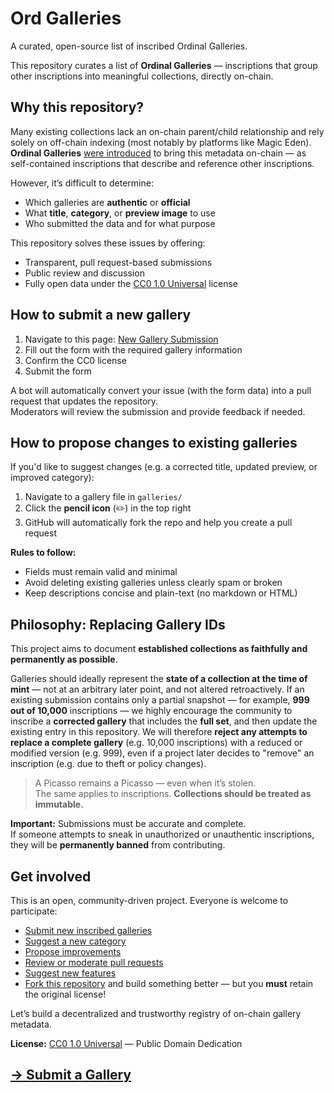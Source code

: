 # Ord Galleries

A curated, open-source list of inscribed Ordinal Galleries.

This repository curates a list of **Ordinal Galleries** — inscriptions that group other inscriptions into meaningful collections, directly on-chain.

## Why this repository?

Many existing collections lack an on-chain parent/child relationship and rely solely on off-chain indexing (most notably by platforms like Magic Eden).
**Ordinal Galleries** [were introduced](https://github.com/ordinals/ord/pull/4212) to bring this metadata on-chain — as self-contained inscriptions that describe and reference other inscriptions.

However, it’s difficult to determine:
- Which galleries are **authentic** or **official**
- What **title**, **category**, or **preview image** to use
- Who submitted the data and for what purpose

This repository solves these issues by offering:
- Transparent, pull request-based submissions
- Public review and discussion
- Fully open data under the [CC0 1.0 Universal](LICENSE) license


## How to submit a new gallery

1. Navigate to this page: [New Gallery Submission](https://github.com/ordpool-space/ord-galleries/issues/new?template=gallery-submission.yml)  
2. Fill out the form with the required gallery information  
3. Confirm the CC0 license  
4. Submit the form  

A bot will automatically convert your issue (with the form data) into a pull request that updates the repository.  
Moderators will review the submission and provide feedback if needed.


## How to propose changes to existing galleries

If you'd like to suggest changes (e.g. a corrected title, updated preview, or improved category):

1. Navigate to a gallery file in `galleries/`  
2. Click the **pencil icon** (✏️) in the top right  
3. GitHub will automatically fork the repo and help you create a pull request


**Rules to follow:**
- Fields must remain valid and minimal  
- Avoid deleting existing galleries unless clearly spam or broken  
- Keep descriptions concise and plain-text (no markdown or HTML)


## Philosophy: Replacing Gallery IDs

This project aims to document **established collections as faithfully and permanently as possible**.

Galleries should ideally represent the **state of a collection at the time of mint** — not at an arbitrary later point, and not altered retroactively.
If an existing submission contains only a partial snapshot — for example, **999 out of 10,000** inscriptions — we highly encourage the community to inscribe a **corrected gallery** that includes the **full set**, and then update the existing entry in this repository.
We will therefore **reject any attempts to replace a complete gallery** (e.g. 10,000 inscriptions) with a reduced or modified version (e.g. 999), even if a project later decides to "remove" an inscription (e.g. due to theft or policy changes).

> A Picasso remains a Picasso — even when it’s stolen.  
> The same applies to inscriptions. **Collections should be treated as immutable.**

**Important:** Submissions must be accurate and complete.  
If someone attempts to sneak in unauthorized or unauthentic inscriptions, they will be **permanently banned** from contributing.


## Get involved

This is an open, community-driven project. Everyone is welcome to participate:

- [Submit new inscribed galleries](https://github.com/ordpool-space/ord-galleries/issues/new?template=gallery-submission.yml)
- [Suggest a new category](https://github.com/ordpool-space/ord-galleries/issues/new?template=suggest-category.yml)
- [Propose improvements](https://github.com/ordpool-space/ord-galleries/discussions)
- [Review or moderate pull requests](https://github.com/ordpool-space/ord-galleries/pulls)
- [Suggest new features](https://github.com/ordpool-space/ord-galleries/issues/new)
- [Fork this repository](https://github.com/ordpool-space/ord-galleries/fork) and build something better — but you **must** retain the original license!

Let’s build a decentralized and trustworthy registry of on-chain gallery metadata.


**License:** [CC0 1.0 Universal](LICENSE) — Public Domain Dedication

## [→ Submit a Gallery](https://github.com/ordpool-space/ord-galleries/issues/new?template=gallery-submission.yml)
